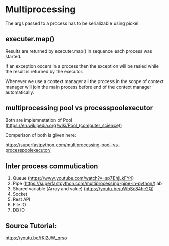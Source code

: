 # Multiprocessing

The args passed to a process has to be serializable using pickel.

## executer.map()

Results are returned by executer.map() in sequence each process was started.

If an exception occers in a process then the exception will be rasied while the result is returned by the executor.

Whenever we use a context manager all the process in the scope of context manager will join the main process before end of the context manager automatically. 

## multiprocessing pool vs processpoolexecutor
Both are implemnetation of Pool (https://en.wikipedia.org/wiki/Pool_(computer_science))

Comperison of both is given here:

https://superfastpython.com/multiprocessing-pool-vs-processpoolexecutor/

## Inter process commutication
1. Queue (https://www.youtube.com/watch?v=sp7EhjLkFY4)
2. Pipe (https://superfastpython.com/multiprocessing-pipe-in-python/)iab
3. Shared variable (Array and value) (https://youtu.be/uWbSc84he2Q)
4. Socket
5. Rest API
6. File IO
7. DB IO

## Source Tutorial:
https://youtu.be/fKl2JW_qrso